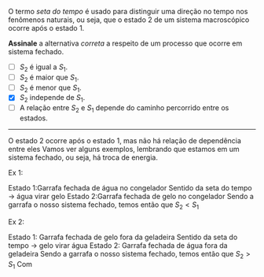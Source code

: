 O termo *seta do tempo* é usado para distinguir uma direção no tempo nos fenômenos naturais, ou seja, que o estado $2$ de um sistema macroscópico ocorre após o estado $1$.

**Assinale** a alternativa *correta* a respeito de um processo que ocorre em sistema fechado.

- [ ] $S_2$ é igual a $S_1$.
- [ ] $S_2$ é maior que $S_1$.
- [ ] $S_2$ é menor que $S_1$.
- [x] $S_2$ independe de $S_1$.
- [ ] A relação entre $S_2$ e $S_1$ depende do caminho percorrido entre os estados.

---

O estado 2 ocorre após o estado 1, mas não há relação de dependência entre eles
Vamos ver alguns exemplos, lembrando que estamos em um sistema fechado, ou seja, há troca de energia.

Ex 1:

Estado 1:Garrafa fechada de água no congelador
Sentido da seta do tempo -> água virar gelo
Estado 2:Garrafa fechada de gelo no congelador
Sendo a garrafa o nosso sistema fechado, temos então que $S_{2}<S_{1}$

Ex 2:

Estado 1: Garrafa fechada de gelo fora da geladeira
Sentido da seta do tempo -> gelo virar água 
Estado 2: Garrafa fechada de água fora da geladeira
Sendo a garrafa o nosso sistema fechado, temos então que $S_{2}>S_{1}$
Com
